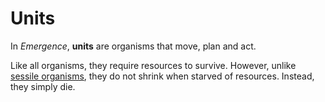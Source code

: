 # Units

In *Emergence*, **units** are organisms that move, plan and act.

Like all organisms, they require resources to survive.
However, unlike [sessile organisms](sessile-organisms.md), they do not shrink when starved of resources.
Instead, they simply die.
